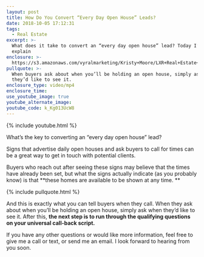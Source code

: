 ```yaml
---
layout: post
title: How Do You Convert “Every Day Open House” Leads?
date: 2018-10-05 17:12:31
tags:
  - Real Estate
excerpt: >-
  What does it take to convert an “every day open house” lead? Today I’ll
  explain
enclosure: >-
  https://s3.amazonaws.com/vyralmarketing/Kristy+Moore/LXR+Real+Estate+Coaching-+How+Do+You+Convert+Every+Day+Open+House+Leads%253F.mp4
pullquote: >-
  When buyers ask about when you’ll be holding an open house, simply ask when
  they’d like to see it.
enclosure_type: video/mp4
enclosure_time:
use_youtube_image: true
youtube_alternate_image:
youtube_code: k_Kg013UcW8
---
```


{% include youtube.html %}

What’s the key to converting an “every day open house” lead? 

Signs that advertise daily open houses and ask buyers to call for times can be a great way to get in touch with potential clients. 

Buyers who reach out after seeing these signs may believe that the times have already been set, but what the signs actually indicate (as you probably know) is that **these homes are available to be shown at any time. **

{% include pullquote.html %}

And this is exactly what you can tell buyers when they call. When they ask about when you’ll be holding an open house, simply ask when they’d like to see it. After this, **the next step is to run through the qualifying questions on your universal call-back script.** 

If you have any other questions or would like more information, feel free to give me a call or text, or send me an email. I look forward to hearing from you soon.